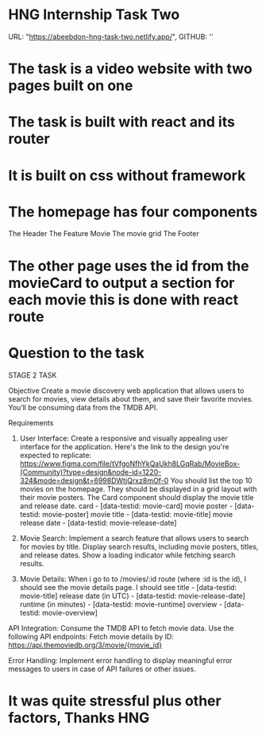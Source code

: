 # HNG Internship Task Two

URL: "https://abeebdon-hng-task-two.netlify.app/",
GITHUB: ''

# The task is a video website with two pages built on one

# The task is built with react and its router

# It is built on css without framework

# The homepage has four components

The Header
The Feature Movie
The movie grid
The Footer

# The other page uses the id from the movieCard to output a section for each movie this is done with react route

# Question to the task

STAGE 2 TASK

Objective
Create a movie discovery web application that allows users to search for movies, view details about them, and save their favorite movies. You’ll be consuming data from the TMDB API.

Requirements

1. User Interface:
   Create a responsive and visually appealing user interface for the application. Here's the link to the design you're expected to replicate: https://www.figma.com/file/tVfgoNfhYkQaUkh8LGqRab/MovieBox-(Community)?type=design&node-id=1220-324&mode=design&t=6998DWtjQrxz8mOf-0
   You should list the top 10 movies on the homepage.
   They should be displayed in a grid layout with their movie posters.
   The Card component should display the movie title and release date.
   card - [data-testid: movie-card]
   movie poster - [data-testid: movie-poster]
   movie title - [data-testid: movie-title]
   movie release date - [data-testid: movie-release-date]

2. Movie Search:
   Implement a search feature that allows users to search for movies by title.
   Display search results, including movie posters, titles, and release dates.
   Show a loading indicator while fetching search results.

3. Movie Details:
   When i go to to /movies/:id route (where :id is the id), I should see the movie details page.
   I should see
   title - [data-testid: movie-title]
   release date (in UTC) - [data-testid: movie-release-date]
   runtime (in minutes) - [data-testid: movie-runtime]
   overview - [data-testid: movie-overview]

API Integration:
Consume the TMDB API to fetch movie data.
Use the following API endpoints:
Fetch movie details by ID: https://api.themoviedb.org/3/movie/{movie_id}

Error Handling:
Implement error handling to display meaningful error messages to users in case of API failures or other issues.

# It was quite stressful plus other factors, Thanks HNG
